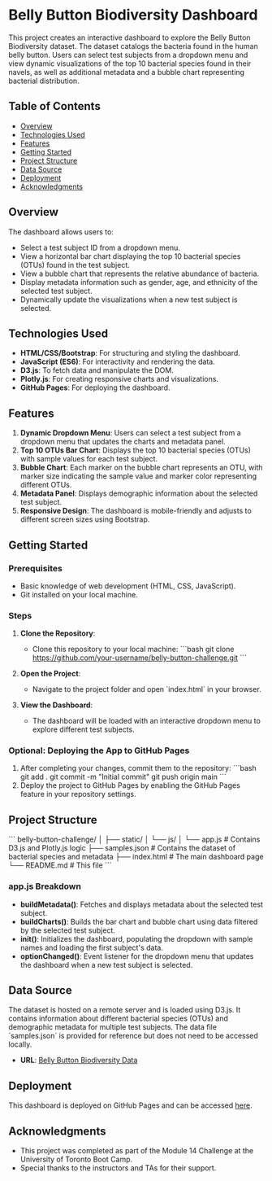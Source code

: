 
# Belly Button Biodiversity Dashboard

This project creates an interactive dashboard to explore the Belly Button Biodiversity dataset. The dataset catalogs the bacteria found in the human belly button. Users can select test subjects from a dropdown menu and view dynamic visualizations of the top 10 bacterial species found in their navels, as well as additional metadata and a bubble chart representing bacterial distribution.

## Table of Contents
- [Overview](#overview)
- [Technologies Used](#technologies-used)
- [Features](#features)
- [Getting Started](#getting-started)
- [Project Structure](#project-structure)
- [Data Source](#data-source)
- [Deployment](#deployment)
- [Acknowledgments](#acknowledgments)

## Overview
The dashboard allows users to:
- Select a test subject ID from a dropdown menu.
- View a horizontal bar chart displaying the top 10 bacterial species (OTUs) found in the test subject.
- View a bubble chart that represents the relative abundance of bacteria.
- Display metadata information such as gender, age, and ethnicity of the selected test subject.
- Dynamically update the visualizations when a new test subject is selected.

## Technologies Used
- **HTML/CSS/Bootstrap**: For structuring and styling the dashboard.
- **JavaScript (ES6)**: For interactivity and rendering the data.
- **D3.js**: To fetch data and manipulate the DOM.
- **Plotly.js**: For creating responsive charts and visualizations.
- **GitHub Pages**: For deploying the dashboard.

## Features
1. **Dynamic Dropdown Menu**: Users can select a test subject from a dropdown menu that updates the charts and metadata panel.
2. **Top 10 OTUs Bar Chart**: Displays the top 10 bacterial species (OTUs) with sample values for each test subject.
3. **Bubble Chart**: Each marker on the bubble chart represents an OTU, with marker size indicating the sample value and marker color representing different OTUs.
4. **Metadata Panel**: Displays demographic information about the selected test subject.
5. **Responsive Design**: The dashboard is mobile-friendly and adjusts to different screen sizes using Bootstrap.

## Getting Started
### Prerequisites
- Basic knowledge of web development (HTML, CSS, JavaScript).
- Git installed on your local machine.

### Steps
1. **Clone the Repository**:
   - Clone this repository to your local machine:
     \`\`\`bash
     git clone https://github.com/your-username/belly-button-challenge.git
     \`\`\`
2. **Open the Project**:
   - Navigate to the project folder and open \`index.html\` in your browser.

3. **View the Dashboard**:
   - The dashboard will be loaded with an interactive dropdown menu to explore different test subjects.

### Optional: Deploying the App to GitHub Pages
1. After completing your changes, commit them to the repository:
   \`\`\`bash
   git add .
   git commit -m "Initial commit"
   git push origin main
   \`\`\`
2. Deploy the project to GitHub Pages by enabling the GitHub Pages feature in your repository settings.

## Project Structure
\`\`\`
belly-button-challenge/
│
├── static/
│   └── js/
│       └── app.js         # Contains D3.js and Plotly.js logic
├── samples.json            # Contains the dataset of bacterial species and metadata
├── index.html              # The main dashboard page
└── README.md               # This file
\`\`\`

### app.js Breakdown
- **buildMetadata()**: Fetches and displays metadata about the selected test subject.
- **buildCharts()**: Builds the bar chart and bubble chart using data filtered by the selected test subject.
- **init()**: Initializes the dashboard, populating the dropdown with sample names and loading the first subject's data.
- **optionChanged()**: Event listener for the dropdown menu that updates the dashboard when a new test subject is selected.

## Data Source
The dataset is hosted on a remote server and is loaded using D3.js. It contains information about different bacterial species (OTUs) and demographic metadata for multiple test subjects. The data file \`samples.json\` is provided for reference but does not need to be accessed locally.

- **URL**: [Belly Button Biodiversity Data](https://static.bc-edx.com/data/dl-1-2/m14/lms/starter/samples.json)

## Deployment
This dashboard is deployed on GitHub Pages and can be accessed [here](https://your-username.github.io/belly-button-challenge).

## Acknowledgments
- This project was completed as part of the Module 14 Challenge at the University of Toronto Boot Camp.
- Special thanks to the instructors and TAs for their support.
